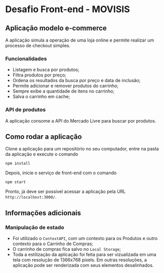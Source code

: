 # Desafio Front-end - MOVISIS

## Aplicação modelo e-commerce

A aplicação simula a operação de uma loja online e permite realizar um processo de checkout simples.

### Funcionalidades

* Listagem e busca por produtos;
* Filtra produtos por preço;
* Ordena os resultados da busca por preço e data de inclusão;
* Permite adicionar e remover produtos do carrinho;
* Sempre exibe a quantidade de itens no carrinho;
* Salva o carrinho em cache;

### API de produtos

A aplicação consome a API do Mercado Livre para buscar por produtos.

## Como rodar a aplicação

Clone a aplicação para um repositório no seu computador, entre na pasta da aplicação e execute o comando

```
npm install
```

Depois, inicie o serviço de front-end com o comando

```
npm start
```

Pronto, já deve ser possível acessar a aplicação pela URL `http://localhost:3000/`.

## Informações adicionais

### Manipulação de estado
  * Foi utilizado o `ContextAPI`, com um contexto para os Produtos e outro contexto para o Carrinho de Compras;
  * O carrinho de compras fica salvo no `Local Storage`;
  * Toda a estilização da aplicação foi feita para ser vizualizada em uma tela com resolução de 1366x768 pixels. Em outras resoluções, a aplicação pode ser renderizada com seus elementos desalinhados.

